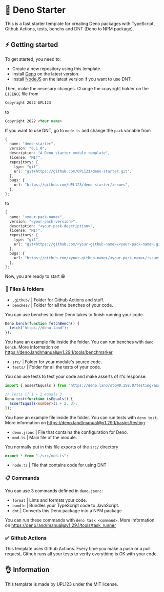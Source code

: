 # 🦕 Deno Starter

This is a fast starter template for creating Deno packages with TypeScript, Github Actions, tests, benchs and DNT (Deno to NPM package).

## ⚡ Getting started

To get started, you need to:

* Create a new repository using this template.
* Install [Deno](https://deno.land) on the latest version.
* Install [NodeJS](https://nodejs.org/en/) on the latest version if you want to use DNT.

Then, make the necesary changes.
Change the copyright holder on the `LICENCE` file from

```html
Copyright 2022 UPL123
```

to

```html
Copyright 2022 <Your name>
```

If you want to use DNT, go to `node.ts` and change the `pack` variable from

```ts
{
  name: "deno-starter",
  version: "0.1.0",
  description: "A Deno starter module template",
  license: "MIT",
  repository: {
    type: "git",
    url: "git+https://github.com/UPL123/deno-starter.git",
  },
  bugs: {
    url: "https://github.com/UPL123/deno-starter/issues",
  },
};
```

to

```ts
{
  name: "<your-pack-name>",
  version: "<your-pack-version>",
  description: "<your-pack-description>",
  license: "MIT",
  repository: {
    type: "git",
    url: "git+https://github.com/<your-github-name>/<your-pack-name>.git",
  },
  bugs: {
    url: "https://github.com/<your-github-name>/<your-pack-name>/issues",
  },
};
```

Now, you are ready to start 😀

### 📁 Files & folders

* `.github/` | Folder for Github Actions and stuff.
* `benches/` | Folder for all the benches of your code.

You can use benches to time Deno takes to finish running your code.

```ts
Deno.bench(function fetchBench() {
  fetch("https://deno.land");
});
```

You have an example file inside the folder.
You can run benches with `deno bench`. More information on <https://deno.land/manual@v1.29.1/tools/benchmarker>

* `src/` | Folder for your module's source code.
* `tests/` | Folder for all the tests of your code.

You can use tests to test your code and make asserts of it's response.

```ts
import { assertEquals } from "https://deno.land/std@0.159.0/testing/asserts.ts";

// Tests if 1 + 2 equals 3
Deno.test(function isEquals() {
  assertEquals<number>(1 + 2, 3);
});
```

You have an example file inside the folder.
You can run tests with `deno test`. More information on <https://deno.land/manual@v1.29.1/basics/testing>

* `deno.jsonc` | File that contains the configuration for Deno.
* `mod.ts` | Main file of the module.

You normally put in this file exports of the `src/` directory

```ts
export * from "./src/mod.ts";
```

* `node.ts` | File that contains code for using DNT

### 📋 Commands

You can use 3 commands defined in `deno.jsonc`:

* `format` | Lints and formats your code.
* `bundle` | Bundles your TypeScript code to JavaScript.
* `dnt` | Converts this Deno package into a NPM package

You can run these commands with `deno task <command>`. More information on <https://deno.land/manual@v1.29.1/tools/task_runner>

### ✅ Github Actions

This template uses Github Actions. Every time you make a push or a pull request, Github runs all your tests to verify everything is OK with your code.

## 👌 Information

This template is made by UPL123 under the MIT license.
